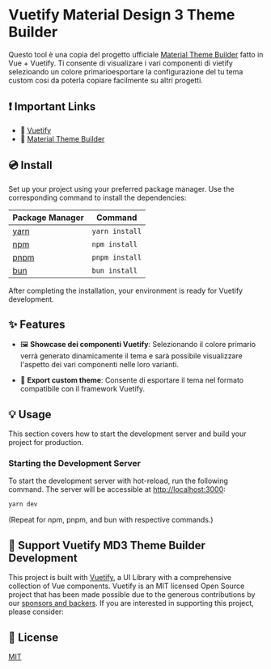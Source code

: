 # Vuetify Material Design 3 Theme Builder

Questo tool è una copia del progetto ufficiale [Material Theme Builder](https://material-foundation.github.io/material-theme-builder/) fatto in Vue + Vuetify.
Ti consente di visualizare i vari componenti di vietify selezioando un colore primarioesportare la configurazione del tu tema custom cosi da poterla copiare facilmente su altri progetti.

## ❗️ Important Links

- 📄 [Vuetify](https://vuetifyjs.com/)
- 📄 [Material Theme Builder](https://material-foundation.github.io/material-theme-builder/)

## 💿 Install

Set up your project using your preferred package manager. Use the corresponding command to install the dependencies:

| Package Manager                                           | Command        |
| --------------------------------------------------------- | -------------- |
| [yarn](https://yarnpkg.com/getting-started)               | `yarn install` |
| [npm](https://docs.npmjs.com/cli/v7/commands/npm-install) | `npm install`  |
| [pnpm](https://pnpm.io/installation)                      | `pnpm install` |
| [bun](https://bun.sh/#getting-started)                    | `bun install`  |

After completing the installation, your environment is ready for Vuetify development.

## ✨ Features

- 🖼️ **Showcase dei componenti Vuetify**: Selezionando il colore primario verrà generato dinamicamente il tema e sarà possibile visualizzare l'aspetto dei vari componenti nelle loro varianti.

- 🧩 **Export custom theme**: Consente di esportare il tema nel formato compatibile con il framework Vuetify.

## 💡 Usage

This section covers how to start the development server and build your project for production.

### Starting the Development Server

To start the development server with hot-reload, run the following command. The server will be accessible at [http://localhost:3000](http://localhost:3000):

```bash
yarn dev
```

(Repeat for npm, pnpm, and bun with respective commands.)

## 💪 Support Vuetify MD3 Theme Builder Development

This project is built with [Vuetify](https://vuetifyjs.com/en/), a UI Library with a comprehensive collection of Vue components. Vuetify is an MIT licensed Open Source project that has been made possible due to the generous contributions by our [sponsors and backers](https://vuetifyjs.com/introduction/sponsors-and-backers/). If you are interested in supporting this project, please consider:

## 📑 License

[MIT](http://opensource.org/licenses/MIT)
